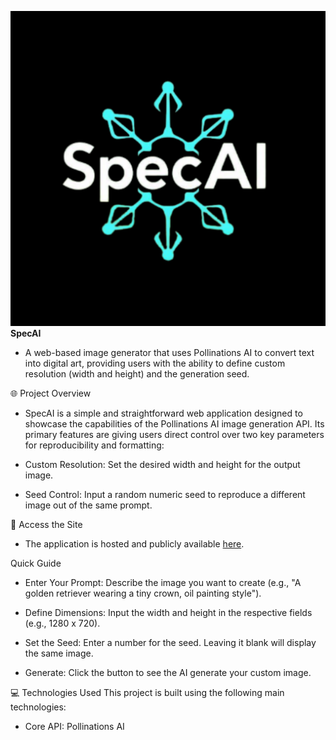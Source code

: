 ![alt text](https://raw.githubusercontent.com/spectre365/specai/refs/heads/main/android-chrome-512x512.png "SpecAI logo")
**SpecAI**
- A web-based image generator that uses Pollinations AI to convert text into digital art, providing users with the ability to define custom resolution (width and height) and the generation seed.

🌐 Project Overview
- SpecAI is a simple and straightforward web application designed to showcase the capabilities of the Pollinations AI image generation API. Its primary features are giving users direct control over two key parameters for reproducibility and formatting:

- Custom Resolution: Set the desired width and height for the output image.

- Seed Control: Input a random numeric seed to reproduce a different image out of the same prompt.

🚀 Access the Site
- The application is hosted and publicly available [here](https://specai.pages.dev/).

Quick Guide
- Enter Your Prompt: Describe the image you want to create (e.g., "A golden retriever wearing a tiny crown, oil painting style").

- Define Dimensions: Input the width and height in the respective fields (e.g., 1280 x 720).

- Set the Seed: Enter a number for the seed. Leaving it blank will display the same image.

- Generate: Click the button to see the AI generate your custom image.

💻 Technologies Used
This project is built using the following main technologies:

- Core API: Pollinations AI
